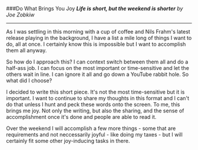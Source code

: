 ###Do What Brings You Joy
**_Life is short, but the weekend is shorter_**
*by Joe Zobkiw*

---

As I was settling in this morning with a cup of coffee and Nils Frahm's latest release playing in the background, I have a list a mile long of things I want to do, all at once. I certainly know this is impossible but I want to accomplish them all anyway.

So how do I approach this? I can context switch between them all and do a half-ass job. I can focus on the most important or time-sensitive and let the others wait in line. I can ignore it all and go down a YouTube rabbit hole. So what did I choose?

I decided to write this short piece. It's not the most time-sensitive but it is important. I want to continue to share my thoughts in this format and I can't do that unless I hunt and peck these words onto the screen. To me, this brings me joy. Not only the writing, but also the sharing, and the sense of accomplishment once it's done and people are able to read it.

Over the weekend I will accomplish a few more things - some that are requirements and not neccessarily joyful - like doing my taxes - but I will certainly fit some other joy-inducing tasks in there.